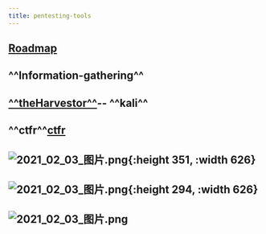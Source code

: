 ```yaml
---
title: pentesting-tools
---
```


## [Roadmap](https://github.com/sundowndev/hacker-roadmap#rocket-web-hacking)
## **^^Information-gathering^^**
## [**^^theHarvestor^^**](https://github.com/laramies/theHarvester)-- **^^kali^^**
## ^^ctfr^^[ctfr](https://github.com/UnaPibaGeek/ctfr)
## ![2021_02_03_图片.png](https://cdn.logseq.com/%2F7aa8ab99-753a-4230-847b-43a1c3a3ef476118f5e1-08a4-4c9f-a06b-797c5b48f5ff2021_02_03_%E5%9B%BE%E7%89%87.png?Expires=4765955737&Signature=bfY9Iw27hqeGgKs97Gn9lX9a22gAEkZjKCWgI-r7gbcQeQew-DpZwbfZdcfrpKx2e0LjiHN~-ew16IKp1krt3bzEaPEfkk6Kb8eGmfZbT54IYpPlQVrjOyyn-HxrxYtQJvrkWhsP17wTvI2bJhwNH7rfbFaOM0MspxBFdaU5gjod4-rX8lWEiKDySfu26Q5YBFdt2ohUeMgyPOtH0J1Est8vuvYa2~EQZ2s7CDxUdcyiad9jIdFwack2KOI-Arn0x5xQQCtK1yEp3H1xKtkLVSf2Nonqef-vjb0VoMdc1mqXJyvpUd72l21Z24tE3kMkGOM9O8RUgJPSIdp6s~BFmg__&Key-Pair-Id=APKAJE5CCD6X7MP6PTEA){:height 351, :width 626}
## ![2021_02_03_图片.png](https://cdn.logseq.com/%2F7aa8ab99-753a-4230-847b-43a1c3a3ef47750ef4d8-9606-4997-b551-8e59171aa6172021_02_03_%E5%9B%BE%E7%89%87.png?Expires=4765955783&Signature=AzgkbeSRVkz4Cv6Nxhk0mWhQ5LqAvDHclWFQ5KH-jgE5mXKdAVrL4szBLm0bLyjfmUmwfBgPDeDd8QBrW0CjQaZlh665VaGv9Nhdhe7BNmh5Vjl2QJjKAjB56MicvYvrktKVbw2gdpI08pZH23LlFspzRQD~ZDXuLp-CWcelZOJfFrl5opOtt8VV7P230Mw6NrqkMGm09KQvPt5NsyJXZhBSsVgmKEDsxI9VNWhf73QsueWxl0kAg2-Rgui7SfHdmb7Mvyd2GrIAGkyn19AwcmbXrOXqmTjPuF-jMaAFcA9DLunfCrcwrdCtlfZvM6xcA0TlQ~aZ~0b0Fgu9oJ~rnA__&Key-Pair-Id=APKAJE5CCD6X7MP6PTEA){:height 294, :width 626}
## ![2021_02_03_图片.png](https://cdn.logseq.com/%2F7aa8ab99-753a-4230-847b-43a1c3a3ef47390be0b5-8e1e-4a69-984c-d4b1388fc0022021_02_03_%E5%9B%BE%E7%89%87.png?Expires=4765956025&Signature=f1nxR00kOLSGiZssCfQy57u~RVo8Fk1d0UKFhpaoNv6~WoY17V34ObrzSL2PDaon~2uN8NrOrHYoIen1KHXx2t3jPpQkKq15XAtZz6318toZdtJUNUQznX3jGAniVCNwCQXcY8ZsjhC781ofnS5cRwH83CpHuvXQ170fNrg6lDWU9-4xsq01E94qBTlHQfQaqfidkvSk9Qrv3Oa~436BKKdmX02dp6Avbe6ET5A-cjhBTI8OxWaXyAytOTaVx~VyEZF7GDsqIlk0LZxk1FU2lnO~SkuywgRSmOiRPdCILIELF-68oDXi9mV0h6UHAwjoL0~dRxNXNarqNZJTk6KRQA__&Key-Pair-Id=APKAJE5CCD6X7MP6PTEA)
